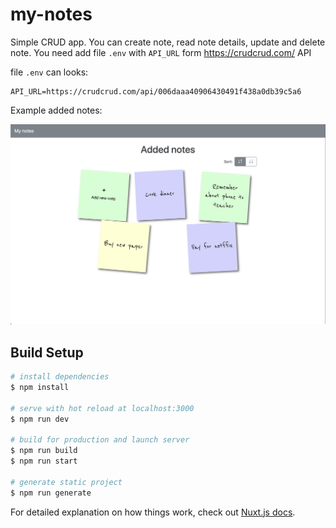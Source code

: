 # my-notes

Simple CRUD app. You can create note, read note details, update and delete note.
You need add file `.env` with `API_URL` form https://crudcrud.com/ API

file `.env` can looks:

```
API_URL=https://crudcrud.com/api/006daaa40906430491f438a0db39c5a6
```

Example added notes:

![Notes](./assets/notes.png)

## Build Setup

```bash
# install dependencies
$ npm install

# serve with hot reload at localhost:3000
$ npm run dev

# build for production and launch server
$ npm run build
$ npm run start

# generate static project
$ npm run generate
```

For detailed explanation on how things work, check out [Nuxt.js docs](https://nuxtjs.org).
